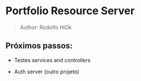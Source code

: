 # Portfolio Resource Server

> Author: Rodolfo HiOk

## Próximos passos:

- Testes services and controllers

- Auth server (outro projeto)

